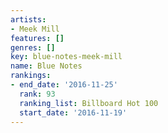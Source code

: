 ```yaml
---
artists:
- Meek Mill
features: []
genres: []
key: blue-notes-meek-mill
name: Blue Notes
rankings:
- end_date: '2016-11-25'
  rank: 93
  ranking_list: Billboard Hot 100
  start_date: '2016-11-19'
---
```


